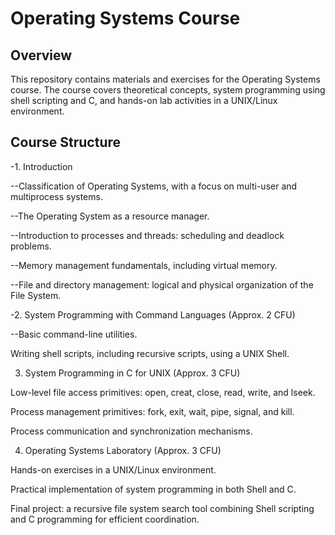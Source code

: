 # Operating Systems Course

## Overview

This repository contains materials and exercises for the Operating Systems course. The course covers theoretical concepts, system programming using shell scripting and C, and hands-on lab activities in a UNIX/Linux environment.

## Course Structure

-1. Introduction

--Classification of Operating Systems, with a focus on multi-user and multiprocess systems.

--The Operating System as a resource manager.

--Introduction to processes and threads: scheduling and deadlock problems.

--Memory management fundamentals, including virtual memory.

--File and directory management: logical and physical organization of the File System.

-2. System Programming with Command Languages (Approx. 2 CFU)

--Basic command-line utilities.

Writing shell scripts, including recursive scripts, using a UNIX Shell.

3. System Programming in C for UNIX (Approx. 3 CFU)

Low-level file access primitives: open, creat, close, read, write, and lseek.

Process management primitives: fork, exit, wait, pipe, signal, and kill.

Process communication and synchronization mechanisms.

4. Operating Systems Laboratory (Approx. 3 CFU)

Hands-on exercises in a UNIX/Linux environment.

Practical implementation of system programming in both Shell and C.

Final project: a recursive file system search tool combining Shell scripting and C programming for efficient coordination.

